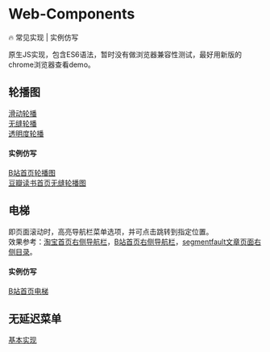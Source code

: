 # Web-Components
:fire: 常见实现 | 实例仿写

原生JS实现，包含ES6语法，暂时没有做浏览器兼容性测试，最好用新版的chrome浏览器查看demo。

## 轮播图  
[滑动轮播](http://htmlpreview.github.io/?https://github.com/Observer-L/Web-Components/blob/master/%E8%BD%AE%E6%92%AD%E5%9B%BE/%E6%BB%91%E5%8A%A8%E5%BC%8F/index.html)  
[无缝轮播](http://htmlpreview.github.io/?https://github.com/Observer-L/Web-Components/blob/master/%E8%BD%AE%E6%92%AD%E5%9B%BE/%E6%97%A0%E7%BC%9D%E8%BD%AE%E6%92%AD/index.html)  
[透明度轮播](http://htmlpreview.github.io/?https://github.com/Observer-L/Web-Components/blob/master/%E8%BD%AE%E6%92%AD%E5%9B%BE/%E9%80%8F%E6%98%8E%E5%BA%A6/index.html)  

#### 实例仿写
[B站首页轮播图](http://htmlpreview.github.io/?https://github.com/Observer-L/Web-Components/blob/master/%E8%BD%AE%E6%92%AD%E5%9B%BE/B%E7%AB%99%E9%A6%96%E9%A1%B5%E8%BD%AE%E6%92%AD%E5%9B%BE/index.html)  
[豆瓣读书首页无缝轮播图](http://htmlpreview.github.io/?https://github.com/Observer-L/Web-Components/blob/master/%E8%BD%AE%E6%92%AD%E5%9B%BE/%E8%B1%86%E7%93%A3%E8%AF%BB%E4%B9%A6%E9%A6%96%E9%A1%B5%E8%BD%AE%E6%92%AD%E5%9B%BE/index.html)  


## 电梯
即页面滚动时，高亮导航栏菜单选项，并可点击跳转到指定位置。  
效果参考：[淘宝首页右侧导航栏](https://www.taobao.com/)，[B站首页右侧导航栏](https://www.bilibili.com/)，[segmentfault文章页面右侧目录](https://segmentfault.com/a/1190000015221586)。
#### 实例仿写
[B站首页电梯](http://htmlpreview.github.io/?https://github.com/Observer-L/Web-Components/blob/master/%E7%94%B5%E6%A2%AF/B%E7%AB%99%E9%A6%96%E9%A1%B5%E5%8F%B3%E4%BE%A7%E5%AF%BC%E8%88%AA%E6%A0%8F/index.html)  

## 无延迟菜单
[基本实现](http://htmlpreview.github.io/?https://github.com/Observer-L/Web-Components/blob/master/%E6%97%A0%E5%BB%B6%E8%BF%9F%E8%8F%9C%E5%8D%95/%E5%9F%BA%E6%9C%AC%E5%AE%9E%E7%8E%B0/index.html)
